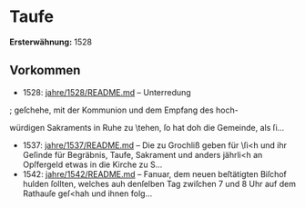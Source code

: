 # Taufe

**Ersterwähnung:** 1528

## Vorkommen
- 1528: [jahre/1528/README.md](../jahre/1528/README.md) – Unterredung

; geſchehe, mit der Kommunion und dem Empfang des hoch-

würdigen Sakraments in Ruhe zu \tehen, ſo hat doh die
Gemeinde, als ſi...
- 1537: [jahre/1537/README.md](../jahre/1537/README.md) – Die zu Grochliß geben für \ſi<h und ihr Geſinde für
Begräbnis, Taufe, Sakrament und anders jährli<h an
Opſfergeld etwas in die Kirche zu S...
- 1542: [jahre/1542/README.md](../jahre/1542/README.md) – Fanuar, dem neuen beſtätigten Biſchof
hulden ſollten, welches auh denſelben Tag zwiſchen 7 und
8 Uhr auf dem Rathauſe geſ<hah und ihnen folg...
